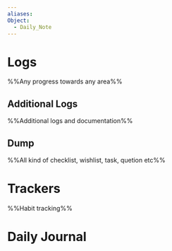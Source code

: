 ```yaml
---
aliases: 
Object:
  - Daily_Note
---
```

# Logs
%%Any progress towards any area%%

## Additional Logs
%%Additional logs and documentation%%

## Dump
%%All kind of checklist, wishlist, task, quetion etc%%

# Trackers
%%Habit tracking%%

# Daily Journal